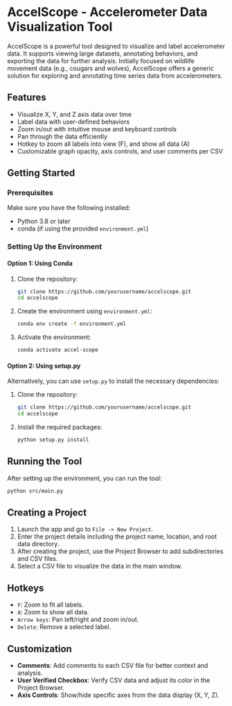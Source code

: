 # AccelScope - Accelerometer Data Visualization Tool

AccelScope is a powerful tool designed to visualize and label accelerometer data. It supports viewing large datasets, annotating behaviors, and exporting the data for further analysis. Initially focused on wildlife movement data (e.g., cougars and wolves), AccelScope offers a generic solution for exploring and annotating time series data from accelerometers.

## Features
- Visualize X, Y, and Z axis data over time
- Label data with user-defined behaviors
- Zoom in/out with intuitive mouse and keyboard controls
- Pan through the data efficiently
- Hotkey to zoom all labels into view (F), and show all data (A)
- Customizable graph opacity, axis controls, and user comments per CSV

## Getting Started

### Prerequisites
Make sure you have the following installed:
- Python 3.8 or later
- conda (if using the provided `environment.yml`)

### Setting Up the Environment

#### Option 1: Using Conda
1. Clone the repository:
   ```bash
   git clone https://github.com/yourusername/accelscope.git
   cd accelscope
   ```

2. Create the environment using `environment.yml`:
   ```bash
   conda env create -f environment.yml
   ```

3. Activate the environment:
   ```bash
   conda activate accel-scope
   ```

#### Option 2: Using setup.py
Alternatively, you can use `setup.py` to install the necessary dependencies:

1. Clone the repository:
   ```bash
   git clone https://github.com/yourusername/accelscope.git
   cd accelscope
   ```

2. Install the required packages:
   ```bash
   python setup.py install
   ```

## Running the Tool

After setting up the environment, you can run the tool:

```bash
python src/main.py
```

## Creating a Project

1. Launch the app and go to `File -> New Project`.
2. Enter the project details including the project name, location, and root data directory.
3. After creating the project, use the Project Browser to add subdirectories and CSV files.
4. Select a CSV file to visualize the data in the main window.

## Hotkeys

- `F`: Zoom to fit all labels.
- `A`: Zoom to show all data.
- `Arrow keys`: Pan left/right and zoom in/out.
- `Delete`: Remove a selected label.

## Customization

- **Comments**: Add comments to each CSV file for better context and analysis.
- **User Verified Checkbox**: Verify CSV data and adjust its color in the Project Browser.
- **Axis Controls**: Show/hide specific axes from the data display (X, Y, Z).
